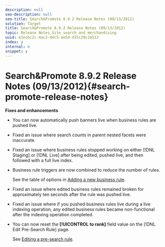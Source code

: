 ```yaml
---
description: null
seo-description: null
seo-title: Search&Promote 8.9.2 Release Notes (09/13/2012)
solution: Target
title: Search&Promote 8.9.2 Release Notes (09/13/2012)
topic: Release Notes,Site search and merchandising
uuid: e1ecbc2c-4ac2-44c5-ae5d-d25c29c2a513
index: y
internal: n
snippet: y
---
```


# Search&Promote 8.9.2 Release Notes (09/13/2012){#search-promote-release-notes}

 **Fixes and enhancements**

* You can now automatically push banners live when business rules are pushed live. 
* Fixed an issue where search counts in parent nested facets were inaccurate. 
* Fixed an issue where business rules stopped working on either [!DNL Staging] or [!DNL Live] after being edited, pushed live, and then followed with a full live index. 

* Business rule triggers are now combined to reduce the number of rules.

  See the table of options in [Adding a new business rule](../c-about-rules-menu/c-about-business-rules.md#task_BD3B31ED48BB4B1B8F1DCD3BFA2528E7). 
* Fixed an issue where edited business rules remained broken for approximately ten seconds after the rule was pushed live. 
* Fixed an issue where if you pushed business rules live during a live indexing operation, any edited business rules became non-functional after the indexing operation completed. 
* You can now reset the **[!UICONTROL to rank]** field value on the [!DNL Edit Pre-Search Rule] page.

  See [Editing a pre-search rule](../c-about-rules-menu/c-about-pre-search-rules.md#task_25F77050C5DA42B29DFD1C9718FB8C64).

